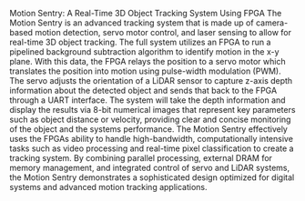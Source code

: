 Motion Sentry: A Real-Time 3D Object Tracking System Using FPGA
The Motion Sentry is an advanced tracking system that is made up of camera-based motion detection, servo motor control, and laser sensing to allow for real-time 3D object tracking. 
The full system utilizes an FPGA to run a pipelined background subtraction algorithm to identify motion in the x-y plane. 
With this data, the FPGA relays the position to a servo motor which translates the position into motion using pulse-width modulation (PWM).
The servo adjusts the orientation of a LiDAR sensor to capture z-axis depth information about the detected object and sends that back to the FPGA through a UART interface.
The system will take the depth information and display the results via 8-bit numerical images that represent key parameters such as object distance or velocity, providing clear and concise monitoring of the object and the systems performance.
The Motion Sentry effectively uses the FPGAs ability to handle high-bandwidth, computationally intensive tasks such as video processing and real-time pixel classification to create a tracking system. By combining parallel processing, external DRAM for memory management, and integrated control of servo and LiDAR systems, the Motion Sentry demonstrates a sophisticated design optimized for digital systems and advanced motion tracking applications.
